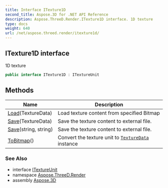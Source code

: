 ```yaml
---
title: Interface ITexture1D
second_title: Aspose.3D for .NET API Reference
description: Aspose.ThreeD.Render.ITexture1D interface. 1D texture
type: docs
weight: 640
url: /net/aspose.threed.render/itexture1d/
---
```

## ITexture1D interface

1D texture

```csharp
public interface ITexture1D : ITextureUnit
```

## Methods

| Name | Description |
| --- | --- |
| [Load](../../aspose.threed.render/itexture1d/load/)(TextureData) | Load texture content from specified Bitmap |
| [Save](../../aspose.threed.render/itexture1d/save/#save)(TextureData) | Save the texture content to external file. |
| [Save](../../aspose.threed.render/itexture1d/save/#save_1)(string, string) | Save the texture content to external file. |
| [ToBitmap](../../aspose.threed.render/itexture1d/tobitmap/)() | Convert the texture unit to [`TextureData`](../texturedata/) instance |

### See Also

* interface [ITextureUnit](../itextureunit/)
* namespace [Aspose.ThreeD.Render](../../aspose.threed.render/)
* assembly [Aspose.3D](../../)


